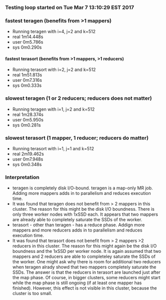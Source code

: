 ### Testing loop started on Tue Mar 7 13:10:29 EST 2017

### fastest teragen (benefits from >1 mappers)
* Running teragen with i=4, j=2 and k=512
* real  1m14.448s
* user  0m5.786s
* sys   0m0.290s

#### fastest terasort (benefits from >1 mappers, >1 reducers)
* Running terasort with i=2, j=2 and k=512
* real    1m51.813s
* user    0m7.316s
* sys     0m0.333s

### slowest teragen (1 or 2 reducers; reducers does not matter)
* Running teragen with i=1, j=2 and k=512
* real    1m28.374s
* user    0m5.950s
* sys     0m0.281s

### slowest terasort (1 mapper, 1 reducer; reducers do matter)
* Running terasort with i=1, j=1 and k=512
* real    2m19.462s
* user    0m7.948s
* sys     0m0.348s


### Interpretation
* teragen is completely disk I/O-bound. teragen is a map-only MR job.  Adding more mappers adds in to parallelism and reduces execution time.
* It was found that teragen does not benefit from > 2 mappers in this cluster. The reason for this might be the disk I/O boundness. There is only three worker nodes with 1xSSD each. It appears that two mappers are already able to completely saturate the SSDs of the worker. 
* terasort - other than teragen - has a reduce phase. Addign more mappers and more reducers adds in to parallelism and reduces execution time.
* It was found that terasort does not benefit from > 2 mappers >2 reducers in this cluster. The reason for this might again be the disk I/O boundness and the 1xSSD per worker node. It is again assumed that two mappers and 2 reducers are able to completeley saturate the SSDs of the worker. One might ask why there is room for additional two reducers when teragen alrady showd that two mappers completely saturate the SSDs. The answer is that the reducers in terasort are launched just after the map phase. Of course, in bigger clusters, some reducers might start while the map phase is still ongoing (if at least one mapper has finished). However, this effect is not visible in this cluster, because the cluster is too small.




